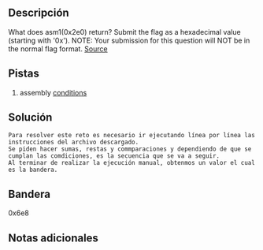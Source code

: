 ## Descripción

What does asm1(0x2e0) return? Submit the flag as a hexadecimal value (starting with '0x'). NOTE: Your submission for this question will NOT be in the normal flag format. [Source](https://jupiter.challenges.picoctf.org/static/f1c2358ff7d1e9386e41552c549cf2f6/test.S)

## Pistas

1. assembly [conditions](https://www.tutorialspoint.com/assembly_programming/assembly_conditions.htm)

## Solución

```python()
Para resolver este reto es necesario ir ejecutando línea por línea las instrucciones del archivo descargado.
Se piden hacer sumas, restas y commparaciones y dependiendo de que se cumplan las comdiciones, es la secuencia que se va a seguir.
Al terminar de realizar la ejecución manual, obtenmos un valor el cual es la bandera.

```

## Bandera

0x6e8

## Notas adicionales
